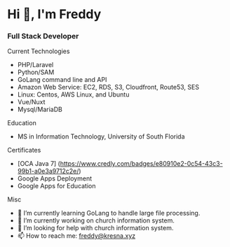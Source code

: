 # Hi 👋, I'm Freddy
### Full Stack Developer

Current Technologies
- PHP/Laravel
- Python/SAM
- GoLang command line and API
- Amazon Web Service: EC2, RDS, S3, Cloudfront, Route53, SES
- Linux: Centos, AWS Linux, and Ubuntu
- Vue/Nuxt
- Mysql/MariaDB

Education
- MS in Information Technology, University of South Florida

Certificates
- [OCA Java 7] (https://www.credly.com/badges/e80910e2-0c54-43c3-99b1-a0e3a9712c2e/)
- Google Apps Deployment
- Google Apps for Education

Misc
- 🌱 I’m currently learning GoLang to handle large file processing.
- 🔭 I’m currently working on church information system.
- 🤔 I’m looking for help with church information system.
- 📫 How to reach me: freddy@kresna.xyz
